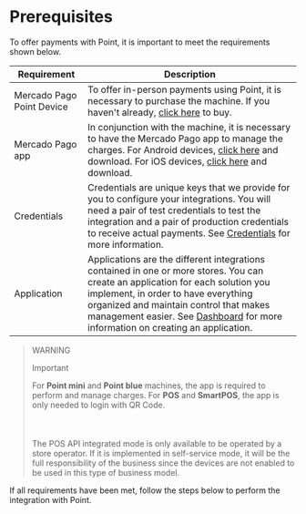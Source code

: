 # Prerequisites

To offer payments with Point, it is important to meet the requirements shown below.

| Requirement | Description |
| --- | --- |
| Mercado Pago Point Device | To offer in-person payments using Point, it is necessary to purchase the machine. If you haven't already, [click here](https://www.mercadopago.com/point) to buy. |
| Mercado Pago app | In conjunction with the machine, it is necessary to have the Mercado Pago app to manage the charges. For Android devices, [click here](https://play.google.com/store/apps/details?id=com.mercadopago.wallet&hl=es_419) and download. For iOS devices, [click here](https://apps.apple.com/ar/app/mercado-pago/id925436649) and download. |
| Credentials | Credentials are unique keys that we provide for you to configure your integrations. You will need a pair of test credentials to test the integration and a pair of production credentials to receive actual payments. See [Credentials](/developers/en/docs/mp-point/additional-content/credentials) for more information. |
| Application | Applications are the different integrations contained in one or more stores. You can create an application for each solution you implement, in order to have everything organized and maintain control that makes management easier. See [Dashboard](/developers/en/docs/mp-point/additional-content/dashboard/introduction) for more information on creating an application. |

> WARNING
>
> Important
>
> For **Point mini** and **Point blue** machines, the app is required to perform and manage charges. For **POS** and **SmartPOS**, the app is only needed to login with QR Code. <br/></br>
> <br/></br>
> The POS API integrated mode is only available to be operated by a store operator. If it is implemented in self-service mode, it will be the full responsibility of the business since the devices are not enabled to be used in this type of business model.

If all requirements have been met, follow the steps below to perform the integration with Point.
